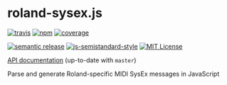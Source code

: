 # roland-sysex.js
[![travis][travis-image]][travis-url]
[![npm][npm-image]][npm-url]
[![coverage][coverage-image]][coverage-url]

[![semantic release][semantic-release-image]][semantic-release-url]
[![js-semistandard-style][semistandard-image]][semistandard-url]
[![MIT License][license-image]][license-url]

[API documentation][doc-url] (up-to-date with `master`)

Parse and generate Roland-specific MIDI SysEx messages in JavaScript

[travis-image]: https://img.shields.io/travis/motiz88/roland-sysex.js.svg?style=flat-square
[travis-url]: https://travis-ci.org/motiz88/roland-sysex.js
[npm-image]: https://img.shields.io/npm/v/roland-sysex.js.svg?style=flat-square
[npm-url]: https://npmjs.org/package/roland-sysex.js
[semantic-release-image]: https://img.shields.io/badge/%20%20%F0%9F%93%A6%F0%9F%9A%80-semantic--release-e10079.svg?style=flat-square
[semantic-release-url]: https://github.com/semantic-release/semantic-release
[license-image]: http://img.shields.io/badge/license-MIT-brightgreen.svg?style=flat-square
[license-url]: http://motiz88.mit-license.org/
[semistandard-image]: https://img.shields.io/badge/code%20style-semistandard-brightgreen.svg?style=flat-square
[semistandard-url]: https://github.com/Flet/semistandard
[coverage-image]: https://img.shields.io/coveralls/motiz88/roland-sysex.js.svg?style=flat-square
[coverage-url]: https://coveralls.io/github/motiz88/roland-sysex.js?branch=master
[doc-url]: http://motiz88.github.io/roland-sysex.js/
